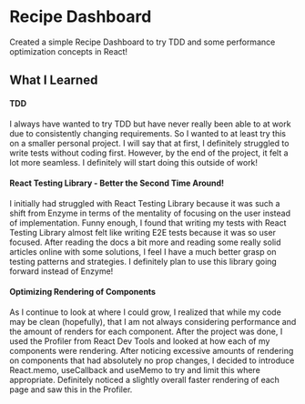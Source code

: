 # Recipe Dashboard
Created a simple Recipe Dashboard to try TDD and some performance optimization concepts in React!

## What I Learned

#### TDD
I always have wanted to try TDD but have never really been able to at work due to consistently changing requirements. So I wanted to at least try this on a smaller personal project. I will say that at first, I definitely struggled to write tests without coding first. However, by the end of the project, it felt a lot more seamless. I definitely will start doing this outside of work!

#### React Testing Library - Better the Second Time Around!
I initially had struggled with React Testing Library because it was such a shift from Enzyme in terms of the mentality of focusing on the user instead of implementation. Funny enough, I found that writing my tests with React Testing Library almost felt like writing E2E tests because it was so user focused. After reading the docs a bit more and reading some really solid articles online with some solutions, I feel I have a much better grasp on testing patterns and strategies. I definitely plan to use this library going forward instead of Enzyme!

#### Optimizing Rendering of Components
As I continue to look at where I could grow, I realized that while my code may be clean (hopefully), that I am not always considering performance and the amount of renders for each component. After the project was done, I used the Profiler from React Dev Tools and looked at how each of my components were rendering. After noticing excessive amounts of rendering on components that had absolutely no prop changes, I decided to introduce React.memo, useCallback and useMemo to try and limit this where appropriate. Definitely noticed a slightly overall faster rendering of each page and saw this in the Profiler.